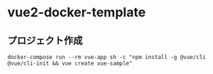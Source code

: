 # vue2-docker-template

## プロジェクト作成
```
docker-compose run --rm vue-app sh -c "npm install -g @vue/cli @vue/cli-init && vue create vue-sample"
```
